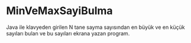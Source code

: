 # MinVeMaxSayiBulma
 Java ile klavyeden girilen N tane sayma sayısından en büyük ve en küçük sayıları bulan ve bu sayıları ekrana yazan program.
